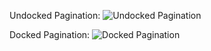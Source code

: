 
Undocked Pagination:
![Undocked Pagination]({{site.url}}/undocked.png)

Docked Pagination:
![Docked Pagination]({{site.url}}/docked.png)